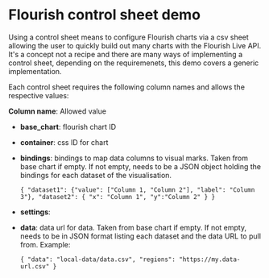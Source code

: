# Flourish control sheet demo

Using a control sheet means to configure Flourish charts via a csv sheet allowing the user to quickly build out many charts with the Flourish Live API. It's a concept not a recipe and there are many ways of implementing a control sheet, depending on the requiremenets, this demo covers a generic implementation.

Each control sheet requires the following column names and allows the respective values:

**Column name**: Allowed value

- **base_chart**: flourish chart ID
- **container**: css ID for chart
- **bindings**: bindings to map data columns to visual marks. Taken from base chart if empty. If not empty, needs to be a JSON object holding the bindings for each dataset of the visualisation.

  ```
  { "dataset1": {"value": ["Column 1, "Column 2"], "label": "Column 3"}, "dataset2": { "x": "Column 1", "y":"Column 2" } }
  ```

- **settings**:
- **data**: data url for data. Taken from base chart if empty. If not empty, needs to be in JSON format listing each dataset and the data URL to pull from. Example:

  ```
  { "data": "local-data/data.csv", "regions": "https://my.data-url.csv" }
  ```
